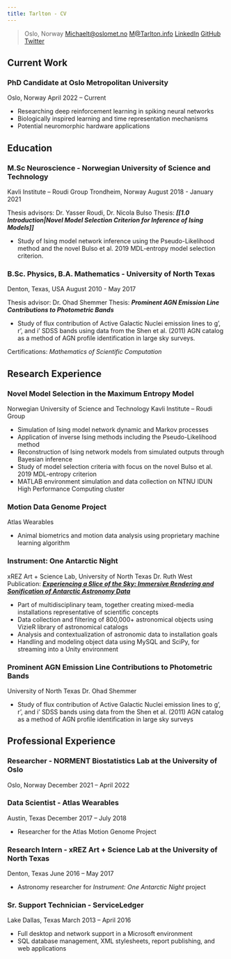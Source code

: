 ```yaml
---
title: Tarlton - CV
---
```


> Oslo, Norway
Michaelt@oslomet.no
M@Tarlton.info
[LinkedIn](https://www.linkedin.com/in/m-tarlton/)
[GitHub](https://github.com/MichaTarlton)
[Twitter](https://twitter.com/michaeta)

## Current Work
### PhD Candidate at Oslo Metropolitan University
Oslo, Norway
April 2022 – Current
- Researching deep reinforcement learning in spiking neural networks  
- Biologically inspired learning and time representation mechanisms
- Potential neuromorphic hardware applications


## Education
### M.Sc Neuroscience - Norwegian University of Science and Technology
Kavli Institute – Roudi Group
Trondheim, Norway 
August 2018 - January 2021

Thesis advisors: Dr. Yasser Roudi, Dr. Nicola Bulso
Thesis: **_[[1.0 Introduction|Novel Model Selection Criterion for Inference of Ising Models]]_**
- Study of Ising model network inference using the Pseudo-Likelihood method and the novel Bulso et al. 2019 MDL-entropy model selection criterion.


### B.Sc. Physics, B.A. Mathematics - University of North Texas
Denton, Texas, USA 
August 2010 - May 2017

Thesis advisor: Dr. Ohad Shemmer
Thesis: **_Prominent AGN Emission Line Contributions to Photometric Bands_**
- Study of flux contribution of Active Galactic Nuclei emission lines to g’, r’, and i’ SDSS bands using data from the Shen et al. (2011) AGN catalog as a method of AGN profile identification in large sky surveys.

Certifications: *Mathematics of Scientific Computation*

## Research Experience
### Novel Model Selection in the Maximum Entropy Model
Norwegian University of Science and Technology
Kavli Institute – Roudi Group
- Simulation of Ising model network dynamic and Markov processes 
- Application of inverse Ising methods including the Pseudo-Likelihood method
- Reconstruction of Ising network models from simulated outputs through Bayesian inference
- Study of model selection criteria with focus on the novel Bulso et al. 2019 MDL-entropy criterion
- MATLAB environment simulation and data collection on NTNU IDUN High Performance Computing cluster 

### Motion Data Genome Project
Atlas Wearables
- Animal biometrics and motion data analysis using proprietary machine learning algorithm

### Instrument: One Antarctic Night
xREZ Art + Science Lab, University of North Texas
Dr. Ruth West
Publication: [***Experiencing a Slice of the Sky: Immersive Rendering and Sonification of Antarctic Astronomy Data***](   https://doi.org/10.2352/ISSN.2470-1173.2018.03.ERVR-449)
- Part of multidisciplinary team, together creating mixed-media installations representative of scientific concepts
- Data collection and filtering of 800,000+ astronomical objects using VizieR library of astronomical catalogs
- Analysis and contextualization of astronomic data to installation goals
- Handling and modeling object data using MySQL and SciPy, for streaming into a Unity environment

### Prominent AGN Emission Line Contributions to Photometric Bands
University of North Texas
Dr. Ohad Shemmer
- Study of flux contribution of Active Galactic Nuclei emission lines to g’, r’, and i’ SDSS bands using data from the Shen et al. (2011) AGN catalog as a method of AGN profile identification in large sky surveys

## Professional Experience
### Researcher - NORMENT Biostatistics Lab at the University of Oslo
Oslo, Norway
December 2021 – April 2022

### Data Scientist - Atlas Wearables 
Austin, Texas 
December 2017 – July 2018
- Researcher for the Atlas Motion Genome Project

### Research Intern - xREZ Art + Science Lab at the University of North Texas
Denton, Texas 
June 2016 – May 2017
- Astronomy researcher for _Instrument: One Antarctic Night_ project

### Sr. Support Technician - ServiceLedger 
Lake Dallas, Texas 
March 2013 – April 2016
- Full desktop and network support in a Microsoft environment
- SQL database management, XML stylesheets, report publishing, and web applications






